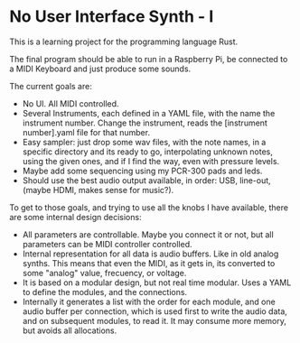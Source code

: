 # No User Interface Synth - I

This is a learning project for the programming language Rust.

The final program should be able to run in a Raspberry Pi, be connected to a
MIDI Keyboard and just produce some sounds.

The current goals are:

* No UI. All MIDI controlled.
* Several Instruments, each defined in a YAML file, with the name the
  instrument number. Change the instrument, reads the [instrument number].yaml
  file for that number.
* Easy sampler: just drop some wav files, with the note names, in a specific
  directory and its ready to go, interpolating unknown notes, using the given
  ones, and if I find the way, even with pressure levels.
* Maybe add some sequencing using my PCR-300 pads and leds.
* Should use the best audio output available, in order: USB, line-out, (maybe
  HDMI, makes sense for music?).

To get to those goals, and trying to use all the knobs I have available, there
are some internal design decisions:

* All parameters are controllable. Maybe you connect it or not, but all parameters
  can be MIDI controller controlled.
* Internal representation for all data is audio buffers. Like in old analog
  synths. This means that even the MIDI, as it gets in, its converted to
  some "analog" value, frecuency, or voltage.
* It is based on a modular design, but not real time modular. Uses a YAML to
  define the modules, and the connections.
* Internally it generates a list with the order for each module, and one audio
  buffer per connection, which is used first to write the audio data, and on
  subsequent modules, to read it. It may consume more memory, but avoids all
  allocations.
